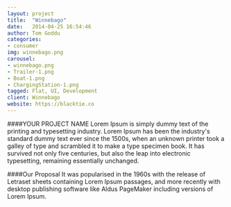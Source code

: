 ```yaml
---
layout: project
title:  "Winnebago"
date:   2014-04-25 16:54:46
author: Tom Goddu
categories:
- consumer
img: winnebago.png
carousel:
- winnebago.png
- Trailer-1.png
- Boat-1.png
- ChargingStation-1.png
tagged: Flat, UI, Development
client: Winnebago
website: https://blacktie.co
---
```

####YOUR PROJECT NAME
Lorem Ipsum is simply dummy text of the printing and typesetting industry. Lorem Ipsum has been the industry's standard dummy text ever since the 1500s, when an unknown printer took a galley of type and scrambled it to make a type specimen book. It has survived not only five centuries, but also the leap into electronic typesetting, remaining essentially unchanged.

####Our Proposal
It was popularised in the 1960s with the release of Letraset sheets containing Lorem Ipsum passages, and more recently with desktop publishing software like Aldus PageMaker including versions of Lorem Ipsum.
